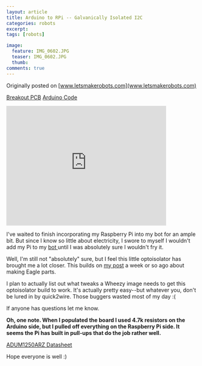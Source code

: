 ```yaml
---
layout: article
title: Arduino to RPi -- Galvanically Isolated I2C
categories: robots
excerpt:
tags: [robots]

image:
  feature: IMG_0602.JPG
  teaser: IMG_0602.JPG
  thumb:
comments: true
---
```


Originally posted on [www.letsmakerobots.com](www.letsmakerobots.com)

<a class="btn" href="/files/ADUM1250ARZ_v.01.zip" target="">Breakout PCB</a>
<a class="btn" href="/files/Arduino_to_Pi_I2C_v2.zip" target="">Arduino Code</a>

<div class="flex-video">
  <iframe width="420" height="315" src="https://www.youtube.com/embed/P77ZGNKlc9M" frameborder="0" allowfullscreen></iframe>
</div>

I've waited to finish incorporating my Raspberry Pi into my bot for an ample bit.  But since I know so little about electricity, I swore to myself I wouldn't add my Pi to my [bot ](http://letsmakerobots.com/node/35922)until I was absolutely sure I wouldn't fry it.  

Well, I'm still not "absolutely" sure, but I feel this little optoisolator has brought me a lot closer.  This builds on [my post](http://letsmakerobots.com/node/36672) a week or so ago about making Eagle parts.

I plan to actually list out what tweaks a Wheezy image needs to get this optoisolator build to work.  It's actually pretty easy--but whatever you, don't be lured in by quick2wire.  Those buggers wasted most of my day :(

If anyone has questions let me know.

**Oh, one note.  When I populated the board I used 4.7k resistors on the Arduino side, but I pulled off everything on the Raspberry Pi side.  It seems the Pi has built in pull-ups that do the job rather well.**

[ADUM1250ARZ Datasheet](http://www.analog.com/static/imported-files/data_sheets/ADUM1250_1251.pdf)

Hope everyone is well :)
